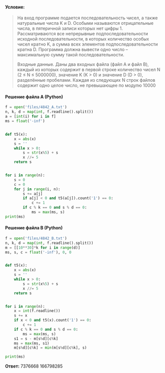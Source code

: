 #### Условие:
> На вход программе подается последовательность чисел, а также натуральные числа K и D. Особыми называются отрицательные числа, в пятеричной записи которых нет цифры 1. Рассматриваются все непрерывные подпоследовательности исходной последовательности, в которых количество особых чисел кратно K, а сумма всех элементов подпоследовательности кратна D. Программа должна вывести одно число – максимальную сумму такой последовательности.
> 
> Входные данные. Даны два входных файла (файл A и файл B), каждый из которых содержит в первой строке количество чисел N (2 ≤ N ≤ 5000000), значение K (K > 0) и значение D (D > 0), разделённые пробелами. Каждая из следующих N строк файлов содержит одно целое число, не превышающее по модулю 10000

#### Решение файла A (Python)
```python
f = open('files/4842_A.txt')
n, k, d = map(int, f.readline().split())
a = [int(i) for i in f]
ms = float('-inf')


def t5(x):
    x = abs(x)
    s = ''
    while x > 0:
        s = str(x%5) + s
        x //= 5
    return s


for i in range(n):
    s = 0
    c = 0
    for j in range(i, n):
        s += a[j]
        if a[j] < 0 and t5(a[j]).count('1') == 0:
            c += 1
        if c % k == 0 and s % d == 0:
            ms = max(ms, s)
print(ms)
```

#### Решение файла B (Python)
```python
f = open('files/4842_B.txt')
n, k, d = map(int, f.readline().split())
m = [[10**30]*k for i in range(d)]
ms, s, c = float('-inf'), 0, 0


def t5(x):
    x = abs(x)
    s = ''
    while x > 0:
        s = str(x%5) + s
        x //= 5
    return s


for i in range(n):
    x = int(f.readline())
    s += x
    if x < 0 and t5(x).count('1') == 0:
        c += 1
    if c % k == 0 and s % d == 0:
        ms = max(ms, s)
    s1 = s - m[s%d][c%k]
    ms = max(ms, s1)
    m[s%d][c%k] = min(m[s%d][c%k], s)

print(ms)
```

**Ответ:** 7376668 166798285
